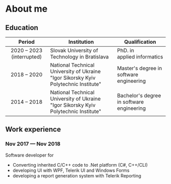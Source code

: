 <script setup lang="ts">
	import HyperLink from '../.vitepress/theme/components/HyperLink.vue'
</script>

# About me

## Education

|Period|Institution|Qualification|
|:---:|---|---|
|2020 &ndash; 2023 (interrupted)|Slovak University of Technology in Bratislava|PhD. in<br>applied informatics|
|2018 &ndash; 2020|National Technical University of Ukraine "Igor Sikorsky Kyiv Polytechnic Institute"|Master's degree in software engineering|
|2014 &ndash; 2018|National Technical University of Ukraine<br>"Igor Sikorsky Kyiv Polytechnic Institute"|Bachelor's degree in software engineering|

## Work experience

### Nov 2017 &mdash; Nov 2018

Software developer for <HyperLink
	text="RISA Tech, Inc."
	href="https://risa.com/"
/>

* Converting inherited C/C++ code to .Net platform (C#, C++/CLI)
* developing UI with WPF, Telerik UI and Windows Forms
* developing a report generation system with Telerik Reporting
